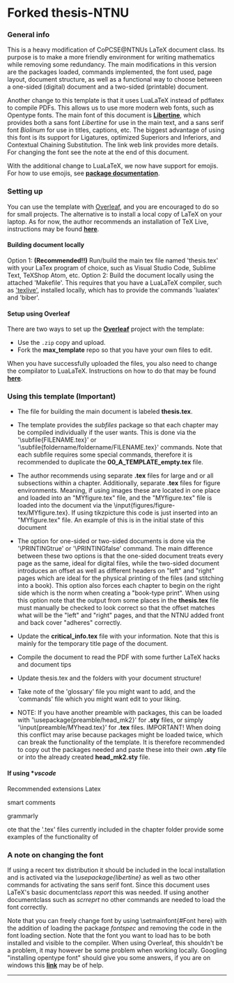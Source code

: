 # Forked thesis-NTNU

### General info
This is a heavy modification of CoPCSE@NTNUs LaTeX document class. Its purpose is to make a more friendly environment for writing mathematics while removing some redundancy. The main modifications in this version are the packages loaded, commands implemented, the font used, page layout, document structure, as well as a functional way to choose between a one-sided (digital) document and a two-sided (printable) document.  

Another change to this template is that it uses LuaLaTeX instead of pdflatex to compile PDFs. This allows us to use more modern web fonts, such as Opentype fonts. The main font of this document is [**Libertine**](https://libertine-fonts.org), which provides both a sans font *Libertine* for use in the main text, and a sans serif font *Biolinum* for use in titles, captions, etc. The biggest advantage of using this font is its support for Ligatures, optimized Superiors and Inferiors, and Contextual Chaining Substitution. The link web link provides more details. For changing the font see the note at the end of this document.

With the additional change to LuaLaTeX, we now have support for emojis. For how to use emojis, see [**package documentation**](https://texdoc.org/serve/emoji/0).


### Setting up

You can use the template with [Overleaf](http://overleaf.com), and you are encouraged to do so for small projects. The alternative is to install a local copy of LaTeX on your laptop. As for now, the author recommends an installation of TeX Live, instructions may be found [**here**](https://www.tug.org/texlive/quickinstall.html).


#### Building document locally
Option 1: **(Recommended!!)** Run/build the main tex file named 'thesis.tex' with your LaTex program of choice, such as Visual Studio Code, Sublime Text, TeXShop Atom, etc. 
Option 2: Build the document locally using the attached 'Makefile'. This requires that you have a LuaLaTeX compiler, such as ['texlive'](https://www.tug.org/texlive/), installed locally, which has to provide the commands 'lualatex' and 'biber'.


#### Setup using Overleaf

There are two ways to set up the [**Overleaf**](http://overleaf.com) project with the template:

* Use the `.zip` copy and upload.
* Fork the **max_template** repo so that you have your own files to edit.

When you have successfully uploaded the files, you also need to change the compilator to LuaLaTeX. Instructions on how to do that may be found [**here**](https://www.overleaf.com/learn/how-to/Changing_compiler).


### Using this template (**Important**)

* The file for building the main document is labeled **thesis.tex**. 
* The template provides the *subfiles* package so that each chapter may be compiled individually if the user wants. This is done via the '\subfile{FILENAME.tex}' or '\subfile{foldername/foldername/FILENAME.tex}' commands. Note that each subfile requires some special commands, therefore it is recommended to duplicate the **00_A_TEMPLATE_empty.tex** file. 
* The author recommends using separate **.tex** files for large and or all subsections within a chapter. Additionally, separate **.tex** files for figure environments. Meaning, if using images these are located in one place and loaded into an "MYfigure.tex" file, and the "MYfigure.tex" file is loaded into the document via the \input{figures/figure-tex/MYfigure.tex}. If using tikzpicture this code is just inserted into an "MYfigure.tex" file. An example of this is in the initial state of this document
* The option for one-sided or two-sided documents is done via the '\PRINTINGtrue' or '\PRINTINGfalse' command. The main difference between these two options is that the one-sided document treats every page as the same, ideal for digital files, while the two-sided document introduces an offset as well as different headers on "left" and "right" pages which are ideal for the physical printing of the files (and stitching into a book). This option also forces each chapter to begin on the right side which is the norm when creating a "book-type print". When using this option note that the output from some places in the **thesis.tex** file must manually be checked to look correct so that the offset matches what will be the "left" and "right" pages, and that the NTNU added front and back cover "adheres" correctly. 
* Update the **critical_info.tex** file with your information. Note that this is mainly for the temporary title page of the document.
* Compile the document to read the PDF with some further LaTeX hacks and document tips
* Update thesis.tex and the folders with your document structure!
* Take note of the 'glossary' file you might want to add, and the 'commands' file which you might want edit to your liking.

* NOTE: If you have another preamble with packages, this can be loaded with '\usepackage{preamble/head_mk2}' for **.sty** files, or simply '\input{preamble/MYhead.tex}' for **.tex** files. IMPORTANT! When doing this conflict may arise because packages might be loaded twice, which can break the functionality of the template. It is therefore recommended to copy out the packages needed and paste these into their own **.sty** file or into the already created **head_mk2.sty** file. 


#### If using **vscode*

Recommended extensions
Latex

smart comments

grammarly




ote that the '.tex' files currently included in the chapter folder provide some examples of the functionality of  


### A note on changing the font

If using a recent tex distribution it should be included in the local installation and is activated via the *\usepackage{libertine}* as well as two other commands for activating the sans serif font. Since this document uses LaTeX's basic documentclass *report* this was needed. If using another documentclass such as *scrreprt* no other commands are needed to load the font correctly. 

Note that you can freely change font by using \setmainfont{#Font here} with the addition of loading the package *fontspec* and removing the code in the font loading section. Note that the font you want to load has to be both installed and visible to the compiler. When using Overleaf, this shouldn't be a problem, it may however be some problem when working locally. Googling "installing opentype font" should give you some answers, if you are on windows this [**link**](https://www.lifewire.com/installing-truetype-or-opentype-fonts-in-windows-1074134) may be of help.

---
 